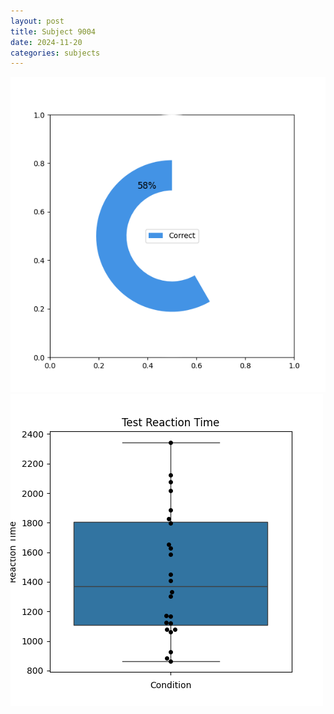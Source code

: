 ```yaml
---
layout: post
title: Subject 9004
date: 2024-11-20
categories: subjects
---
```


![](data/9004/run-23/9004_FN_acc_test.png)
![](data/9004/run-23/9004_FN_rt.png)
